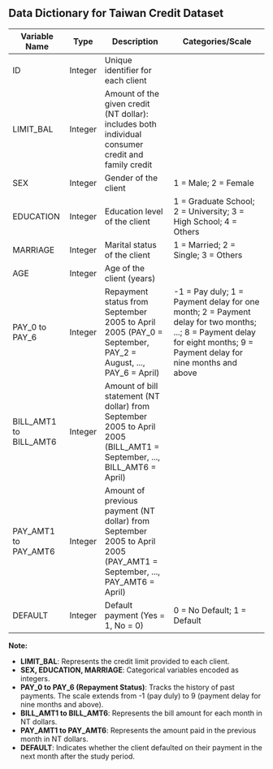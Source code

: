 ## Data Dictionary for Taiwan Credit Dataset

| Variable Name | Type    | Description                                                                                           | Categories/Scale                                          |
|---------------|---------|-------------------------------------------------------------------------------------------------------|-----------------------------------------------------------|
| ID            | Integer | Unique identifier for each client                                                                     |                                                           |
| LIMIT_BAL     | Integer | Amount of the given credit (NT dollar): includes both individual consumer credit and family credit    |                                                           |
| SEX           | Integer | Gender of the client                                                                                  | 1 = Male; 2 = Female                                      |
| EDUCATION     | Integer | Education level of the client                                                                         | 1 = Graduate School; 2 = University; 3 = High School; 4 = Others |
| MARRIAGE      | Integer | Marital status of the client                                                                          | 1 = Married; 2 = Single; 3 = Others                       |
| AGE           | Integer | Age of the client (years)                                                                             |                                                           |
| PAY_0 to PAY_6| Integer | Repayment status from September 2005 to April 2005 (PAY_0 = September, PAY_2 = August, ..., PAY_6 = April) | -1 = Pay duly; 1 = Payment delay for one month; 2 = Payment delay for two months; ...; 8 = Payment delay for eight months; 9 = Payment delay for nine months and above |
| BILL_AMT1 to BILL_AMT6 | Integer | Amount of bill statement (NT dollar) from September 2005 to April 2005 (BILL_AMT1 = September, ..., BILL_AMT6 = April) | |
| PAY_AMT1 to PAY_AMT6 | Integer | Amount of previous payment (NT dollar) from September 2005 to April 2005 (PAY_AMT1 = September, ..., PAY_AMT6 = April) | |
| DEFAULT       | Integer | Default payment (Yes = 1, No = 0)                                                                     | 0 = No Default; 1 = Default                                |

**Note:**
- **LIMIT_BAL**: Represents the credit limit provided to each client.
- **SEX, EDUCATION, MARRIAGE**: Categorical variables encoded as integers.
- **PAY_0 to PAY_6 (Repayment Status)**: Tracks the history of past payments. The scale extends from -1 (pay duly) to 9 (payment delay for nine months and above).
- **BILL_AMT1 to BILL_AMT6**: Represents the bill amount for each month in NT dollars.
- **PAY_AMT1 to PAY_AMT6**: Represents the amount paid in the previous month in NT dollars.
- **DEFAULT**: Indicates whether the client defaulted on their payment in the next month after the study period.
